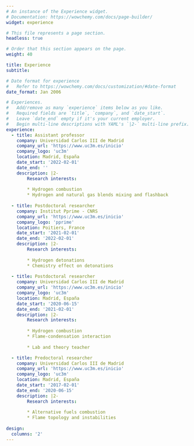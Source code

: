 ```yaml
---
# An instance of the Experience widget.
# Documentation: https://wowchemy.com/docs/page-builder/
widget: experience

# This file represents a page section.
headless: true

# Order that this section appears on the page.
weight: 40

title: Experience
subtitle:

# Date format for experience
#   Refer to https://wowchemy.com/docs/customization/#date-format
date_format: Jan 2006

# Experiences.
#   Add/remove as many `experience` items below as you like.
#   Required fields are `title`, `company`, and `date_start`.
#   Leave `date_end` empty if it's your current employer.
#   Begin multi-line descriptions with YAML's `|2-` multi-line prefix.
experience:
  - title: Assistant professor
    company: Universidad Carlos III de Madrid
    company_url: 'https://www.uc3m.es/inicio'
    company_logo: 'uc3m'
    location: Madrid, España
    date_start: '2022-02-01'
    date_end: ''
    description: |2-
        Research interests:
           
        * Hydrogen combustion
        * Hydrogen and natural gas blends mixing and flashback
        
  - title: Postdoctoral researcher
    company: Institut Pprime - CNRS
    company_url: 'https://www.uc3m.es/inicio'
    company_logo: 'pprime'
    location: Poitiers, France
    date_start: '2021-02-01'
    date_end: '2022-02-01'
    description: |2-
        Research interests:
           
        * Hydrogen detonations
        * Chemistry effect on detonations
        
  - title: Postdoctoral researcher
    company: Universidad Carlos III de Madrid
    company_url: 'https://www.uc3m.es/inicio'
    company_logo: 'uc3m'
    location: Madrid, España
    date_start: '2020-06-15'
    date_end: '2021-02-01'
    description: |2-
        Research interests:
           
        * Hydrogen combustion
        * Flame-condensation interaction
        
        * Lab and theory teacher

  - title: Predoctoral researcher
    company: Universidad Carlos III de Madrid
    company_url: 'https://www.uc3m.es/inicio'
    company_logo: 'uc3m'
    location: Madrid, España
    date_start: '2017-02-01'
    date_end: '2020-06-15'
    description: |2-
        Research interests:
           
        * Alternative fuels combustion
        * Flame topology and instabilities
     
design:
  columns: '2'
---
```

